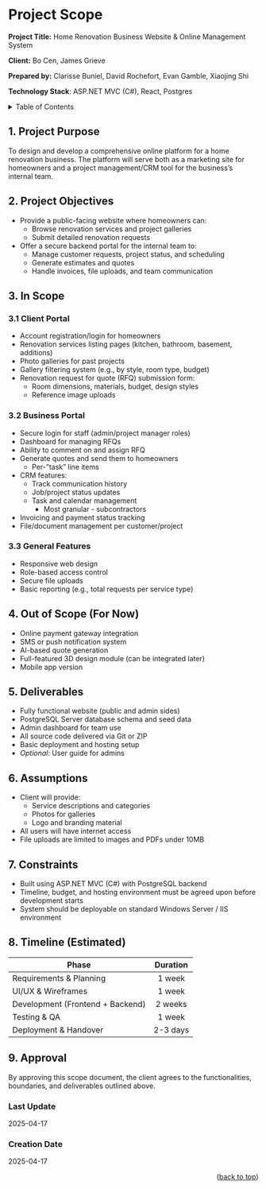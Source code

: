 # Project Scope
**Project Title:** Home Renovation Business Website & Online Management System

**Client:** Bo Cen, James Grieve

**Prepared by:** Clarisse Buniel, David Rochefort, Evan Gamble, Xiaojing Shi

**Technology Stack**: ASP.NET MVC (C#), React, Postgres

<details>
<summary>Table of Contents</summary>

1. [Project Purpose](#1-project-purpose)
2. [Project Objectives](#2-project-objectives)
3. [In Scope](#3-in-scope)

    3.1 [Client Portal](#31-client-portal)

    3.2 [Business Portal](#32-business-portal)

    3.3 [General Features](#33-general-features)
4. [Out of Scope (For Now)](#4-out-of-scope-for-now)
5. [Deliverables](#5-deliverables)
6. [Assumptions](#6-assumptions)
7. [Constraints](#7-constraints)
8. [Timeline (Estimated)](#8-timeline-estimated)
9. [Approval](#9-approval)
</details>

## 1. Project Purpose
To design and develop a comprehensive online platform for a home renovation business. The platform will serve both as a marketing site for homeowners and a project management/CRM tool for the business’s internal team.

## 2. Project Objectives
- Provide a public-facing website where homeowners can:
    - Browse renovation services and project galleries
    - Submit detailed renovation requests
- Offer a secure backend portal for the internal team to:
    - Manage customer requests, project status, and scheduling
    - Generate estimates and quotes
    - Handle invoices, file uploads, and team communication

## 3. In Scope
### 3.1 Client Portal
- Account registration/login for homeowners
- Renovation services listing pages (kitchen, bathroom, basement, additions)
- Photo galleries for past projects
- Gallery filtering system (e.g., by style, room type, budget)
- Renovation request for quote (RFQ) submission form:
    - Room dimensions, materials, budget, design styles
    - Reference image uploads

### 3.2 Business Portal
- Secure login for staff (admin/project manager roles)
- Dashboard for managing RFQs
- Ability to comment on and assign RFQ
- Generate quotes and send them to homeowners
    - Per-”task” line items
- CRM features:
    - Track communication history
    - Job/project status updates
    - Task and calendar management
        - Most granular - subcontractors
- Invoicing and payment status tracking
- File/document management per customer/project

### 3.3 General Features
- Responsive web design
- Role-based access control
- Secure file uploads
- Basic reporting (e.g., total requests per service type)

## 4. Out of Scope (For Now)
- Online payment gateway integration
- SMS or push notification system
- AI-based quote generation
- Full-featured 3D design module (can be integrated later)
- Mobile app version

## 5. Deliverables
- Fully functional website (public and admin sides)
- PostgreSQL Server database schema and seed data
- Admin dashboard for team use
- All source code delivered via Git or ZIP
- Basic deployment and hosting setup
- *Optional:* User guide for admins

## 6. Assumptions
- Client will provide:
    - Service descriptions and categories
    - Photos for galleries
    - Logo and branding material
- All users will have internet access
- File uploads are limited to images and PDFs under 10MB

## 7. Constraints
- Built using ASP.NET MVC (C#) with PostgreSQL backend
- Timeline, budget, and hosting environment must be agreed upon before development starts
- System should be deployable on standard Windows Server / IIS environment

## 8. Timeline (Estimated)
| Phase                            | Duration |
| -------------------------------- |:--------:|
| Requirements & Planning          | 1 week   |
| UI/UX & Wireframes               | 1 week   |
| Development (Frontend + Backend) | 2 weeks  |
| Testing & QA                     | 1 week   |
| Deployment & Handover            | 2-3 days |

## 9. Approval
By approving this scope document, the client agrees to the functionalities, boundaries, and deliverables outlined above.

### Last Update
2025-04-17

### Creation Date
2025-04-17

<p align="right">(<a href="#project-scope">back to top</a>)</p>